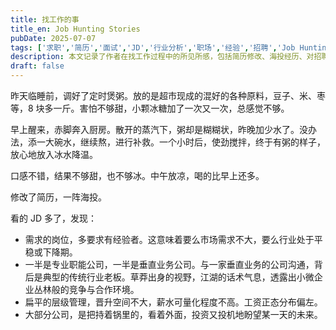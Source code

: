 ```yaml
---
title: 找工作的事
title_en: Job Hunting Stories
pubDate: 2025-07-07
tags: ['求职','简历','面试','JD','行业分析','职场','经验','招聘','Job Hunting']
description: 本文记录了作者在找工作过程中的所见所感，包括简历修改、海投经历、对招聘岗位和行业现状的分析，以及与不同类型公司的沟通体验。内容涵盖求职策略、行业趋势、职场环境等，对正在求职或关注就业市场的读者具有参考价值。
draft: false
---
```


昨天临睡前，调好了定时煲粥。放的是超市现成的混好的各种原料，豆子、米、枣等，8 块多一斤。害怕不够甜，小颗冰糖加了一次又一次，总感觉不够。

早上醒来，赤脚奔入厨房。散开的蒸汽下，粥却是糊糊状，昨晚加少水了。没办法，添一大碗水，继续熬，进行补救。一个小时后，使劲搅拌，终于有粥的样子，放心地放入冰水降温。

口感不错，结果不够甜，也不够冰。中午放凉，喝的比早上还多。


修改了简历，一阵海投。

看的 JD 多了，发现：
- 需求的岗位，多要求有经验者。这意味着要么市场需求不大，要么行业处于平稳或下降期。
- 一半是专业职能公司，一半是垂直业务公司。与一家垂直业务的公司沟通，背后是典型的传统行业老板。草莽出身的视野，江湖的话术气息，透露出小微企业丛林般的竞争与合作环境。
- 扁平的层级管理，晋升空间不大，薪水可量化程度不高。工资正态分布偏左。
- 大部分公司，是把持着锅里的，看着外面，投资又投机地盼望某一天的未来。